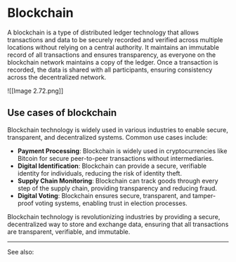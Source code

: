 
# Blockchain

A blockchain is a type of distributed ledger technology that allows transactions and data to be securely recorded and verified across multiple locations without relying on a central authority. It maintains an immutable record of all transactions and ensures transparency, as everyone on the blockchain network maintains a copy of the ledger. Once a transaction is recorded, the data is shared with all participants, ensuring consistency across the decentralized network.

![[Image 2.72.png]]

## Use cases of blockchain

Blockchain technology is widely used in various industries to enable secure, transparent, and decentralized systems. Common use cases include:

- **Payment Processing**: Blockchain is widely used in cryptocurrencies like Bitcoin for secure peer-to-peer transactions without intermediaries.
- **Digital Identification**: Blockchain can provide a secure, verifiable identity for individuals, reducing the risk of identity theft.
- **Supply Chain Monitoring**: Blockchain can track goods through every step of the supply chain, providing transparency and reducing fraud.
- **Digital Voting**: Blockchain ensures secure, transparent, and tamper-proof voting systems, enabling trust in election processes.

Blockchain technology is revolutionizing industries by providing a secure, decentralized way to store and exchange data, ensuring that all transactions are transparent, verifiable, and immutable.

---

See also: